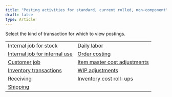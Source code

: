 ```yaml
---
title: "Posting activities for standard, current rolled, non-component"
draft: false
type: Article
---
```


Select the kind of transaction for which to view postings.

|                                                |                                                 |
|------------------------------------------------|-------------------------------------------------|
| [Internal job for stock](order-costing-posting-standard-current-rolled-non-component-internal-job-for-stock.md)       | [Daily labor](order-costing-posting-standard-current-rolled-non-component-daily-labor.md)                  |
| [Internal job for internal use](order-costing-posting-standard-current-rolled-non-component-internal-job-for-internal-use.md) | [Order costing](order-costing-posting-standard-current-rolled-non-component-order-costing.md)                |
| [Customer job ](order-costing-posting-standard-current-rolled-non-component-customer-jobs.md)              | [Item master cost adjustments](order-costing-posting-standard-current-rolled-non-component-item-master-cost-adjustments.md) |
| [Inventory transactions](order-costing-posting-standard-current-rolled-non-component-inventory-transactions.md)       | [WIP adjustments](order-costing-posting-standard-current-rolled-non-component-wip-adjustments.md)               |
| [Receiving](order-costing-posting-standard-current-rolled-non-component-receiving.md)                    | [Inventory cost roll-ups](order-costing-posting-standard-current-rolled-non-component-inventory-cost-roll-ups.md)     |
| [Shipping](order-costing-posting-standard-current-rolled-non-component-shipping.md)                    |                                                 |